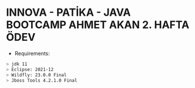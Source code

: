 # INNOVA - PATİKA - JAVA BOOTCAMP AHMET AKAN 2. HAFTA ÖDEV


* Requirements:

```sh
> jdk 11
> Eclipse: 2021-12
> Wildfly: 23.0.0 Final
> Jboss Tools 4.2.1.0 Final
````
